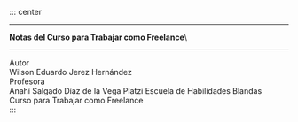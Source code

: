 ::: center
<figure>

</figure>

------------------------------------------------------------------------

**Notas del Curso para Trabajar como Freelance**\

------------------------------------------------------------------------

Autor\
Wilson Eduardo Jerez Hernández\
Profesora\
Anahí Salgado Díaz de la Vega Platzi Escuela de Habilidades Blandas\
Curso para Trabajar como Freelance\
:::
